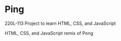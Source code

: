 Ping
===========
220L-113 Project to learn HTML, CSS, and JavaScript

HTML, CSS, and JavaScript remix of Pong
